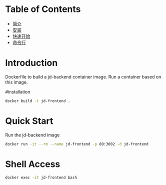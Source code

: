 # Table of Contents

- [简介](#introduction)
- [安装](#installation)
- [快速开始](#quick-start)
- [命令行](#shell-access)

# Introduction

Dockerfile to build a jd-backend container image.
Run a container based on this image.

#installation

```bash
docker build -t jd-frontend .
```

# Quick Start

Run the jd-backend image
```bash
docker run -it --rm --name jd-frontend -p 80:3002 -d jd-frontend
```

# Shell Access

```bash
docker exec -it jd-frontend bash
```


